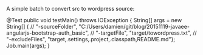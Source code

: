 A simple batch to convert src to wordpress source:



  @Test
  public void testMain() throws IOException {
    String[] args = new String[] { //
        "-sourceFolder", "C:/Users/damien/git/blog/20151119-javaee-angularjs-bootstrap-auth_basic", //
        "-targetFile", "target/towordpress.txt", //
        "-excludeFiles", "target,.settings,.project,.classpath,README.md"};
    Job.main(args);
  }
